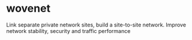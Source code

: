 # wovenet

Link separate private network sites, build a site-to-site network. Improve network stability, security and traffic performance
